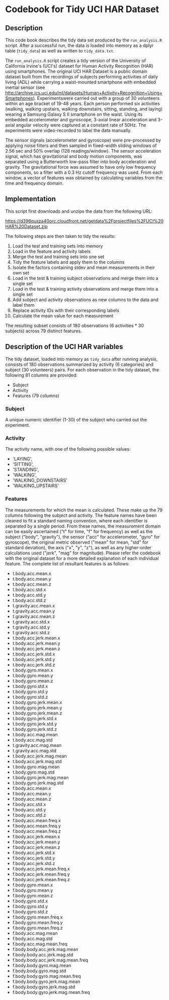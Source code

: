 Codebook for Tidy UCI HAR Dataset
=================================

## Description

This code book describes the tidy data set produced by the `run_analysis.R` script. After a successful run, the data is loaded into memory as a dplyr table (`tidy_data`) as well as written to `tidy_data.txt`.

The `run_analysis.R` script creates a tidy version of the University of California Irvine's (UCI's) dataset for Human Activity Recognition (HAR) using smartphones. The original UCI HAR Dataset is a public domain dataset built from the recordings of subjects performing activities of daily living (ADL) while carrying a waist-mounted smartphone with embedded inertial sensor (see http://archive.ics.uci.edu/ml/datasets/Human+Activity+Recognition+Using+Smartphones). Experimentswere carried out with a group of 30 volunteers within an age bracket of 19-48 years. Each person performed six activities (walking, walking upstairs, walking downstairs, sitting, standing, and laying) wearing a Samsung Galaxy S II smartphone on the waist. Using its embedded accelerometer and gyroscope, 3-axial linear acceleration and 3-axial angular velocity were captured at a constant rate of 50Hz. The experiments were video-recorded to label the data manually.

The sensor signals (accelerometer and gyroscope) were pre-processed by applying noise filters and then sampled in fixed-width sliding windows of 2.56 sec and 50% overlap (128 readings/window). The sensor acceleration signal, which has gravitational and body motion components, was separated using a Butterworth low-pass filter into body acceleration and gravity. The gravitational force was assumed to have only low frequency components, so a filter with a 0.3 Hz cutoff frequency was used. From each window, a vector of features was obtained by calculating variables from the time and frequency domain.

## Implementation

This script first downloads and unzips the data from the following URL:

https://d396qusza40orc.cloudfront.net/getdata%2Fprojectfiles%2FUCI%20HAR%20Dataset.zip

The following steps are then taken to tidy the results:

1. Load the test and training sets into memory
2. Load in the feature and activity labels
3. Merge the test and training sets into one set
4. Tidy the feature labels and apply them to the columns
5. Isolate the factors containing stdev and mean measurements in their own set
6. Load in the test & training subject observations and merge them into a single set
7. Load in the test & training activity observations and merge them into a single set
8. Add subject and activity observations as new columns to the data and label them
9. Replace activity IDs with their corresponding labels
10. Calculate the mean value for each measurement

The resulting subset consists of 180 observations (6 activities * 30 subjects) across 79 distinct features.

## Description of the UCI HAR variables

The tidy dataset, loaded into memory as `tidy_data` after running analysis, consists of 180 observations summarized by activity (6 categories) and subject (30 volunteers) pairs. For each observation in the tidy dataset, the following 81 columns are provided:

- Subject
- Activity
- Features (79 columns)

### Subject

A unique numeric identifier (1-30) of the subject who carried out the experiment.

### Activity

The activity name, with one of the following possible values:
- 'LAYING',
- 'SITTING',
- 'STANDING',
- 'WALKING',
- 'WALKING_DOWNSTAIRS'
- 'WALKING_UPSTAIRS'

### Features

The measurements for which the mean is calculated. These make up the 79 columns following the subject and activity.  The feature names have been cleaned to fit a standard naming convention, where each identifier is separated by a single period.  From these names, the measurement domain can be easily ascertained ("t" for time, "f" for frequency) as well as the subject ("body", "gravity"), the sensor ("acc" for accelerometer, "gyro" for gyroscope), the original metric observed ("mean" for mean, "std" for standard deviation), the axis ("x", "y", "z"), as well as any higher-order calculations used ("jerk", "mag" for magnitude).  Please refer the codebook with the original dataset for a more detailed explanation of each individual feature.  The complete list of resultant features is as follows:

- t.body.acc.mean.x
- t.body.acc.mean.y
- t.body.acc.mean.z
- t.body.acc.std.x
- t.body.acc.std.y
- t.body.acc.std.z
- t.gravity.acc.mean.x
- t.gravity.acc.mean.y
- t.gravity.acc.mean.z
- t.gravity.acc.std.x
- t.gravity.acc.std.y
- t.gravity.acc.std.z
- t.body.acc.jerk.mean.x
- t.body.acc.jerk.mean.y
- t.body.acc.jerk.mean.z
- t.body.acc.jerk.std.x
- t.body.acc.jerk.std.y
- t.body.acc.jerk.std.z
- t.body.gyro.mean.x
- t.body.gyro.mean.y
- t.body.gyro.mean.z
- t.body.gyro.std.x
- t.body.gyro.std.y
- t.body.gyro.std.z
- t.body.gyro.jerk.mean.x
- t.body.gyro.jerk.mean.y
- t.body.gyro.jerk.mean.z
- t.body.gyro.jerk.std.x
- t.body.gyro.jerk.std.y
- t.body.gyro.jerk.std.z
- t.body.acc.mag.mean
- t.body.acc.mag.std
- t.gravity.acc.mag.mean
- t.gravity.acc.mag.std
- t.body.acc.jerk.mag.mean
- t.body.acc.jerk.mag.std
- t.body.gyro.mag.mean
- t.body.gyro.mag.std
- t.body.gyro.jerk.mag.mean
- t.body.gyro.jerk.mag.std
- f.body.acc.mean.x
- f.body.acc.mean.y
- f.body.acc.mean.z
- f.body.acc.std.x
- f.body.acc.std.y
- f.body.acc.std.z
- f.body.acc.mean.freq.x
- f.body.acc.mean.freq.y
- f.body.acc.mean.freq.z
- f.body.acc.jerk.mean.x
- f.body.acc.jerk.mean.y
- f.body.acc.jerk.mean.z
- f.body.acc.jerk.std.x
- f.body.acc.jerk.std.y
- f.body.acc.jerk.std.z
- f.body.acc.jerk.mean.freq.x
- f.body.acc.jerk.mean.freq.y
- f.body.acc.jerk.mean.freq.z
- f.body.gyro.mean.x
- f.body.gyro.mean.y
- f.body.gyro.mean.z
- f.body.gyro.std.x
- f.body.gyro.std.y
- f.body.gyro.std.z
- f.body.gyro.mean.freq.x
- f.body.gyro.mean.freq.y
- f.body.gyro.mean.freq.z
- f.body.acc.mag.mean
- f.body.acc.mag.std
- f.body.acc.mag.mean.freq
- f.body.body.acc.jerk.mag.mean
- f.body.body.acc.jerk.mag.std
- f.body.body.acc.jerk.mag.mean.freq
- f.body.body.gyro.mag.mean
- f.body.body.gyro.mag.std
- f.body.body.gyro.mag.mean.freq
- f.body.body.gyro.jerk.mag.mean
- f.body.body.gyro.jerk.mag.std
- f.body.body.gyro.jerk.mag.mean.freq
